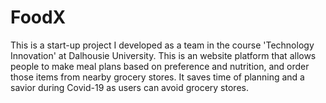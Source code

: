 # FoodX
This is a start-up project I developed as a team in the course 'Technology Innovation' at Dalhousie University. This is an website platform that allows people to make meal plans based on preference and nutrition, and order those items from nearby grocery stores. It saves time of planning and a savior during Covid-19 as users can avoid grocery stores. 
